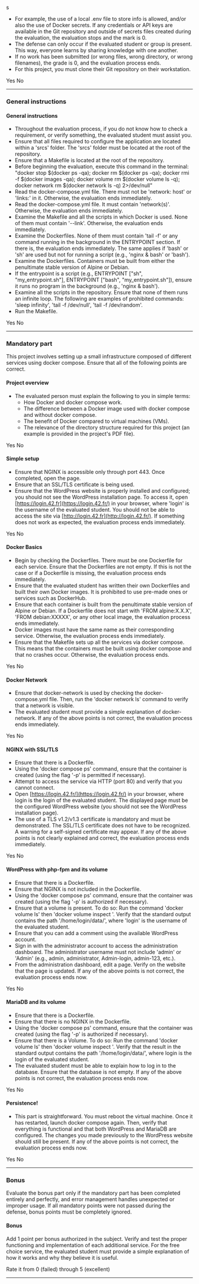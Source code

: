 s

*   For example, the use of a local .env file to store info is allowed, and/or also the use of Docker secrets. If any credentials or API keys are available in the Git repository and outside of secrets files created during the evaluation, the evaluation stops and the mark is 0.
*   The defense can only occur if the evaluated student or group is present. This way, everyone learns by sharing knowledge with one another.
*   If no work has been submitted (or wrong files, wrong directory, or wrong filenames), the grade is 0, and the evaluation process ends.
*   For this project, you must clone their Git repository on their workstation.

 Yes  No

* * *

### General instructions

#### General instructions

*   Throughout the evaluation process, if you do not know how to check a requirement, or verify something, the evaluated student must assist you.
*   Ensure that all files required to configure the application are located within a 'srcs' folder. The 'srcs' folder must be located at the root of the repository.
*   Ensure that a Makefile is located at the root of the repository.
*   Before beginning the evaluation, execute this command in the terminal: "docker stop $(docker ps -qa); docker rm $(docker ps -qa); docker rmi -f $(docker images -qa); docker volume rm $(docker volume ls -q); docker network rm $(docker network ls -q) 2>/dev/null"
*   Read the docker-compose.yml file. There must not be 'network: host' or 'links:' in it. Otherwise, the evaluation ends immediately.
*   Read the docker-compose.yml file. It must contain 'network(s)'. Otherwise, the evaluation ends immediately.
*   Examine the Makefile and all the scripts in which Docker is used. None of them must contain '--link'. Otherwise, the evaluation ends immediately.
*   Examine the Dockerfiles. None of them must contain 'tail -f' or any command running in the background in the ENTRYPOINT section. If there is, the evaluation ends immediately. The same applies if 'bash' or 'sh' are used but not for running a script (e.g., 'nginx & bash' or 'bash').
*   Examine the Dockerfiles. Containers must be built from either the penultimate stable version of Alpine or Debian.
*   If the entrypoint is a script (e.g., ENTRYPOINT \["sh", "my\_entrypoint.sh"\], ENTRYPOINT \["bash", "my\_entrypoint.sh"\]), ensure it runs no program
    in the background (e.g., 'nginx & bash').
*   Examine all the scripts in the repository. Ensure that none of them runs an infinite loop. The following are examples of prohibited commands: 'sleep infinity', 'tail -f /dev/null', 'tail -f /dev/random'.
*   Run the Makefile.

 Yes  No

* * *

### Mandatory part

This project involves setting up a small infrastructure composed of different services using docker compose. Ensure that all of the following points are correct.

#### Project overview

*   The evaluated person must explain the following to you in simple terms:
    *   How Docker and docker compose work.
    *   The difference between a Docker image used with docker compose and without docker compose.
    *   The benefit of Docker compared to virtual machines (VMs).
    *   The relevance of the directory structure required for this project (an example is provided in the project's PDF file).

 Yes  No

#### Simple setup

*   Ensure that NGINX is accessible only through port 443. Once completed, open the page.
*   Ensure that an SSL/TLS certificate is being used.
*   Ensure that the WordPress website is properly installed and configured; you should not see the WordPress installation page. To access it, open [https://login.42.fr](https://login.42.fr/) in your browser, where 'login' is the username of the evaluated student. You should not be able to access the site via
    [http://login.42.fr](http://login.42.fr/). If something does not work as expected, the evaluation process ends immediately.

 Yes  No

#### Docker Basics

*   Begin by checking the Dockerfiles. There must be one Dockerfile for each service. Ensure that the Dockerfiles are not empty. If this is not the case or if a Dockerfile is missing, the evaluation process ends immediately.
*   Ensure that the evaluated student has written their own Dockerfiles and built their own Docker images. It is prohibited to use pre-made ones or services such as DockerHub.
*   Ensure that each container is built from the penultimate stable version of Alpine or Debian. If a Dockerfile does not start with 'FROM alpine:X.X.X', 'FROM debian:XXXXX', or any other local image, the evaluation process ends immediately.
*   Docker images must have the same name as their corresponding service. Otherwise, the evaluation process ends immediately.
*   Ensure that the Makefile sets up all the services via docker compose. This means that the containers must be built using docker compose and that no crashes occur. Otherwise, the evaluation process ends.

 Yes  No

#### Docker Network

*   Ensure that docker-network is used by checking the docker-compose.yml file. Then, run the 'docker network ls' command to verify that a network is visible.
*   The evaluated student must provide a simple explanation of docker-network. If any of the above points is not correct, the evaluation process ends immediately.

 Yes  No

#### NGINX with SSL/TLS

*   Ensure that there is a Dockerfile.
*   Using the 'docker compose ps' command, ensure that the container is created (using the flag '-p' is permitted if necessary).
*   Attempt to access the service via HTTP (port 80) and verify that you cannot connect.
*   Open [https://login.42.fr/](https://login.42.fr/) in your browser, where login is the login of the evaluated student. The displayed page must be the configured WordPress website (you should not see the WordPress installation page).
*   The use of a TLS v1.2/v1.3 certificate is mandatory and must be demonstrated. The SSL/TLS certificate does not have to be recognized. A warning for a self-signed certificate may appear. If any of the above points is not clearly explained and correct, the evaluation process ends immediately.

 Yes  No

#### WordPress with php-fpm and its volume

*   Ensure that there is a Dockerfile.
*   Ensure that NGINX is not included in the Dockerfile.
*   Using the 'docker compose ps' command, ensure that the container was created (using the flag '-p' is authorized if necessary).
*   Ensure that a volume is present. To do so: Run the command 'docker volume ls' then 'docker volume inspect <volume name>'. Verify that the standard output contains the path '/home/login/data/', where 'login' is the username of the evaluated student.
*   Ensure that you can add a comment using the available WordPress account.
*   Sign in with the administrator account to access the administration dashboard. The administrator username must not include 'admin' or 'Admin' (e.g., admin, administrator, Admin-login, admin-123, etc.).
*   From the administration dashboard, edit a page. Verify on the website that the page is updated. If any of the above points is not correct, the evaluation process ends now.

 Yes  No

#### MariaDB and its volume

*   Ensure that there is a Dockerfile.
*   Ensure that there is no NGINX in the Dockerfile.
*   Using the 'docker compose ps' command, ensure that the container was created (using the flag '-p' is authorized if necessary).
*   Ensure that there is a Volume. To do so: Run the command 'docker volume ls' then 'docker volume inspect <volume name>'. Verify that the result in the standard output contains the path '/home/login/data/', where login is the login of the evaluated student.
*   The evaluated student must be able to explain how to log in to the database. Ensure that the database is not empty. If any of the above points is not correct, the evaluation process ends now.

 Yes  No

#### Persistence!

*   This part is straightforward. You must reboot the virtual machine. Once it has restarted, launch docker compose again. Then, verify that everything is functional and that both WordPress and MariaDB are configured. The changes you made previously to the WordPress website should still be present. If any of the above points is not correct, the evaluation process ends now.

 Yes  No

* * *

### Bonus

Evaluate the bonus part only if the mandatory part has been completed entirely and perfectly, and error management handles unexpected or improper usage. If all mandatory points were not passed during the defense, bonus points must be completely ignored.

#### Bonus

Add 1 point per bonus authorized in the subject.
Verify and test the proper functioning and implementation of each
additional service.
For the free choice service, the evaluated student must provide a
simple explanation of how it works and why they believe it is useful.

Rate it from 0 (failed) through 5 (excellent)

* * *
